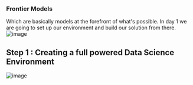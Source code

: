 ### Frontier Models
Which are basically models at the forefront of what's possible. 
In day 1 we are going to set up our environment and build our solution from there.
![image](https://github.com/user-attachments/assets/969d33bf-a8c2-4508-b276-064afc29083c)

## Step 1 : Creating a full powered Data Science Environment
![image](https://github.com/user-attachments/assets/d42e82ec-42ff-43f4-b6ae-d3cf538cc20a)
